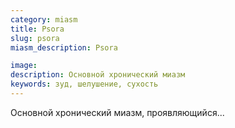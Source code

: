 ```yaml
---
category: miasm
title: Psora
slug: psora
miasm_description: Psora

image: 
description: Основной хронический миазм
keywords: зуд, шелушение, сухость
---
```


Основной хронический миазм, проявляющийся...